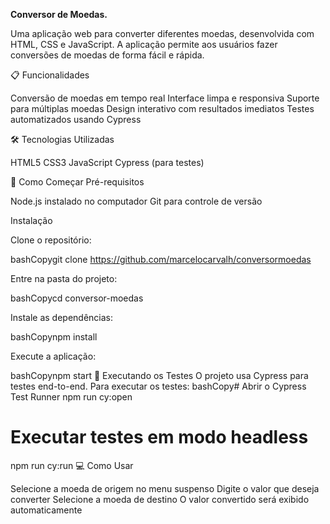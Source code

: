 **Conversor de Moedas.**

Uma aplicação web para converter diferentes moedas, desenvolvida com HTML, CSS e JavaScript. A aplicação permite aos usuários fazer conversões de moedas de forma fácil e rápida.

📋 Funcionalidades

Conversão de moedas em tempo real
Interface limpa e responsiva
Suporte para múltiplas moedas
Design interativo com resultados imediatos
Testes automatizados usando Cypress

🛠️ Tecnologias Utilizadas

HTML5
CSS3
JavaScript
Cypress (para testes)

🚀 Como Começar
Pré-requisitos

Node.js instalado no computador
Git para controle de versão

Instalação

Clone o repositório:

bashCopygit clone https://github.com/marcelocarvalh/conversormoedas

Entre na pasta do projeto:

bashCopycd conversor-moedas

Instale as dependências:

bashCopynpm install

Execute a aplicação:

bashCopynpm start
🧪 Executando os Testes
O projeto usa Cypress para testes end-to-end. Para executar os testes:
bashCopy# Abrir o Cypress Test Runner
npm run cy:open

# Executar testes em modo headless
npm run cy:run
💻 Como Usar

Selecione a moeda de origem no menu suspenso
Digite o valor que deseja converter
Selecione a moeda de destino
O valor convertido será exibido automaticamente
